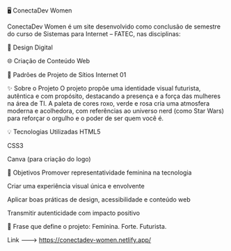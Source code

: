 🖥️ ConectaDev Women

ConectaDev Women é um site desenvolvido como conclusão de semestre do curso de Sistemas para Internet – FATEC, nas disciplinas:

🎨 Design Digital

🌐 Criação de Conteúdo Web

🧩 Padrões de Projeto de Sítios Internet 01

✨ Sobre o Projeto
O projeto propõe uma identidade visual futurista, autêntica e com propósito, destacando a presença e a força das mulheres na área de TI. A paleta de cores roxo, verde e rosa cria uma atmosfera moderna e acolhedora, com referências ao universo nerd (como Star Wars) para reforçar o orgulho e o poder de ser quem você é.

💡 Tecnologias Utilizadas
HTML5

CSS3

Canva (para criação do logo)

🎯 Objetivos
Promover representatividade feminina na tecnologia

Criar uma experiência visual única e envolvente

Aplicar boas práticas de design, acessibilidade e conteúdo web

Transmitir autenticidade com impacto positivo

💬 Frase que define o projeto:
Feminina. Forte. Futurista.

Link ---> https://conectadev-women.netlify.app/

